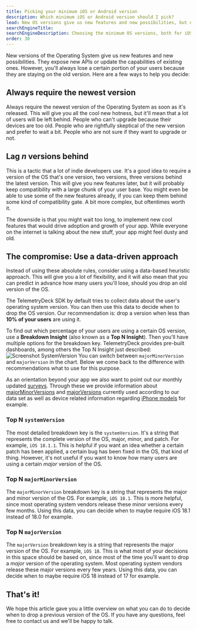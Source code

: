 ```yaml
---
title: Picking your minimum iOS or Android version
description: Which minimum iOS or Android version should I pick?
lead: New OS versions give us new features and new possibilities, but not everyone updates right away. When is the right time to upgrade your requirements?
searchEngineTitle:
searchEngineDescription: Choosing the minimum OS versions, both for iOS and Android, helps you understand how many versions you should support.
order: 30
---
```


New versions of the Operating System give us new features and new possibilities. They expose new APIs or update the capabilities of existing ones. However, you'll always lose a certain portion of your users because they are staying on the old version. Here are a few ways to help you decide:

## Always require the newest version

Always require the newest version of the Operating System as soon as it's released. This will give you all the cool new hotness, but it'll mean that a lot of users will be left behind. People who can't upgrade because their devices are too old. People who are rightfully skeptical of the new version and prefer to wait a bit. People who are not sure if they want to upgrade or not.

## Lag _n_ versions behind

This is a tactic that a lot of indie developers use. It's a good idea to require a version of the OS that's one version, two versions, three versions behind the latest version. This will give you new features later, but it will probably keep compatibility with a large chunk of your user base. You might even be able to use some of the new features already, if you can keep them behind some kind of compatibility gate. A bit more complex, but oftentimes worth it.

The downside is that you might wait too long, to implement new cool features that would drive adoption and growth of your app. While everyone on the internet is talking about the new stuff, your app might feel dusty and old.

## The compromise: Use a data-driven approach

Instead of using these absolute rules, consider using a data-based heuristic approach. This will give you a lot of flexibility, and it will also mean that you can predict in advance how many users you'll lose, should you drop an old version of the OS.

The TelemetryDeck SDK by default tries to collect data about the user's operating system version. You can then use this data to decide when to drop the OS version. Our recommendation is: drop a version when less than **10% of your users** are using it.

To find out which percentage of your users are using a certain OS version, use a **Breakdown Insight** (also known as a **Top N Insight**). Then you'll have multiple options for the breakdown key.
TelemetryDeck provides pre-built dashboards, among others the Top N Insight just described:
![Screenshot SystemVersion](/docs/images/Screenshot_SystemVersion.png)
You can switch between `majorMinorVersion` and `majorVersion` in the chart. Below we come back to the difference with recommendations what to use for this purpose.

As an orientation beyond your app we also want to point out our monthly updated [surveys](https://telemetrydeck.com/survey/). Through these we provide information about [majorMinorVersions](https://telemetrydeck.com/survey/apple/iOS/minorSystemVersions/) and [majorVersions](https://telemetrydeck.com/survey/apple/iOS/majorSystemVersions/) currently used according to our data set as well as device related information regarding [iPhone models](https://telemetrydeck.com/survey/apple/iPhone/models/) for example.

### Top N `systemVersion`

The most detailed breakdown key is the `systemVersion`. It's a string that represents the complete version of the OS, major, minor, and patch. For example, `iOS 18.1.1`. This is helpful if you want an idea whether a certain patch has been applied, a certain bug has been fixed in the OS, that kind of thing. However, it's not useful if you want to know how many users are using a certain _major_ version of the OS.

### Top N `majorMinorVersion`

The `majorMinorVersion` breakdown key is a string that represents the major and minor version of the OS. For example, `iOS 18.1`. This is more helpful, since most operating system vendors release these minor versions every few months. Using this data, you can decide when to maybe require iOS 18.1 instead of 18.0 for example.

### Top N `majorVersion`

The `majorVersion` breakdown key is a string that represents the major version of the OS. For example, `iOS 18`. This is what most of your decisions in this space should be based on, since most of the time you'll want to drop a _major_ version of the operating system. Most operating system vendors release these major versions every few years. Using this data, you can decide when to maybe require iOS 18 instead of 17 for example.

## That's it!

We hope this article gave you a little overview on what you can do to decide when to drop a previous version of the OS. If you have any questions, feel free to contact us and we'll be happy to talk.
